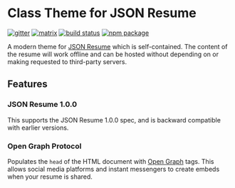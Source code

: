 # Class Theme for JSON Resume

[![gitter](https://badges.gitter.im/Join%20Chat.svg)](https://gitter.im/jsonresume/public)
[![matrix](https://img.shields.io/badge/matrix-join%20chat-%230dbd8b)](https://matrix.to/#/#json-resume:one.ems.host)
[![build status](https://img.shields.io/github/workflow/status/jsonresume/resume-cli/Main)](https://github.com/jsonresume/resume-cli/actions)
[![npm package](https://img.shields.io/npm/v/@jsonresume/jsonresume-theme-class)](https://www.npmjs.org/package/resume-cli)

A modern theme for [JSON Resume](http://jsonresume.org/) which is self-contained. The content of the resume will work offline and can be hosted without depending on
or making requested to third-party servers.

## Features

### JSON Resume 1.0.0

This supports the JSON Resume 1.0.0 spec, and is backward compatible with earlier versions.

### Open Graph Protocol

Populates the `head` of the HTML document with [Open Graph](https://ogp.me/) tags. This allows social media platforms and instant messengers to create embeds when your resume is shared.
